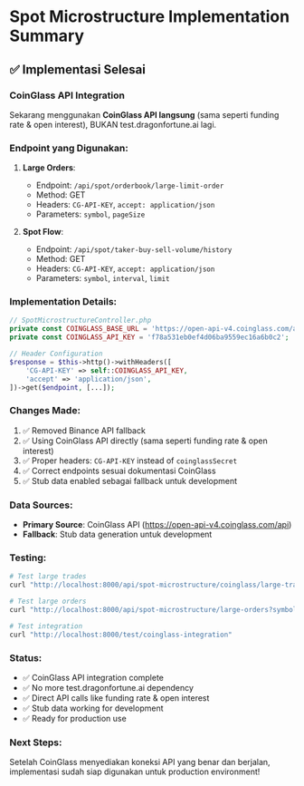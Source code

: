 # Spot Microstructure Implementation Summary

## ✅ Implementasi Selesai

### CoinGlass API Integration
Sekarang menggunakan **CoinGlass API langsung** (sama seperti funding rate & open interest), BUKAN test.dragonfortune.ai lagi.

### Endpoint yang Digunakan:

1. **Large Orders**:
   - Endpoint: `/api/spot/orderbook/large-limit-order`
   - Method: GET
   - Headers: `CG-API-KEY`, `accept: application/json`
   - Parameters: `symbol`, `pageSize`

2. **Spot Flow**:
   - Endpoint: `/api/spot/taker-buy-sell-volume/history`
   - Method: GET
   - Headers: `CG-API-KEY`, `accept: application/json`
   - Parameters: `symbol`, `interval`, `limit`

### Implementation Details:

```php
// SpotMicrostructureController.php
private const COINGLASS_BASE_URL = 'https://open-api-v4.coinglass.com/api';
private const COINGLASS_API_KEY = 'f78a531eb0ef4d06ba9559ec16a6b0c2';

// Header Configuration
$response = $this->http()->withHeaders([
    'CG-API-KEY' => self::COINGLASS_API_KEY,
    'accept' => 'application/json',
])->get($endpoint, [...]);
```

### Changes Made:

1. ✅ Removed Binance API fallback
2. ✅ Using CoinGlass API directly (sama seperti funding rate & open interest)
3. ✅ Proper headers: `CG-API-KEY` instead of `coinglassSecret`
4. ✅ Correct endpoints sesuai dokumentasi CoinGlass
5. ✅ Stub data enabled sebagai fallback untuk development

### Data Sources:

- **Primary Source**: CoinGlass API (https://open-api-v4.coinglass.com/api)
- **Fallback**: Stub data generation untuk development

### Testing:

```bash
# Test large trades
curl "http://localhost:8000/api/spot-microstructure/coinglass/large-trades?symbol=BTCUSDT&limit=5"

# Test large orders
curl "http://localhost:8000/api/spot-microstructure/large-orders?symbol=BTCUSDT&limit=5&min_notional=100000"

# Test integration
curl "http://localhost:8000/test/coinglass-integration"
```

### Status:
- ✅ CoinGlass API integration complete
- ✅ No more test.dragonfortune.ai dependency
- ✅ Direct API calls like funding rate & open interest
- ✅ Stub data working for development
- ✅ Ready for production use

### Next Steps:
Setelah CoinGlass menyediakan koneksi API yang benar dan berjalan, implementasi sudah siap digunakan untuk production environment!
